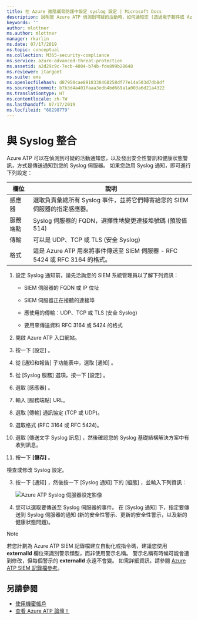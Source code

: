 ```yaml
---
title: 在 Azure 進階威脅防護中設定 syslog 設定 | Microsoft Docs
description: 說明當 Azure ATP 偵測到可疑的活動時，如何通知您 (透過電子郵件或 Azure ATP 事件轉寄)
keywords: ''
author: mlottner
ms.author: mlottner
manager: rkarlin
ms.date: 07/17/2019
ms.topic: conceptual
ms.collection: M365-security-compliance
ms.service: azure-advanced-threat-protection
ms.assetid: a2d29c9c-7ecb-4804-b74b-fde899b28648
ms.reviewer: itargoet
ms.suite: ems
ms.openlocfilehash: d87950cae8918338468258df77e14a503d7db8df
ms.sourcegitcommit: b7b3d4a401faaa3edb4bd669a1a003a6d21a4322
ms.translationtype: HT
ms.contentlocale: zh-TW
ms.lasthandoff: 07/17/2019
ms.locfileid: "68298779"
---
```

# <a name="integrate-with-syslog"></a>與 Syslog 整合

Azure ATP 可以在偵測到可疑的活動通知您，以及發出安全性警訊和健康狀態警訊，方式是傳送通知到您的 Syslog 伺服器。 如果您啟用 Syslog 通知，即可進行下列設定：

   |欄位|說明|
   |---------|---------------|
   |感應器|選取負責彙總所有 Syslog 事件，並將它們轉寄給您的 SIEM 伺服器的指定感應器。|
   |服務端點|Syslog 伺服器的 FQDN，選擇性地變更連接埠號碼 (預設值 514)|
   |傳輸|可以是 UDP、TCP 或 TLS (安全 Syslog)|
   |格式|這是 Azure ATP 用來將事件傳送至 SIEM 伺服器 - RFC 5424 或 RFC 3164 的格式。|

1. 設定 Syslog 通知前，請先洽詢您的 SIEM 系統管理員以了解下列資訊︰

   -   SIEM 伺服器的 FQDN 或 IP 位址

   -   SIEM 伺服器正在接聽的連接埠

   -   應使用的傳輸：UDP、TCP 或 TLS (安全 Syslog)

   -   要用來傳送資料 RFC 3164 或 5424 的格式

1. 開啟 Azure ATP 入口網站。 
2. 按一下 [設定]  。
3. 從 [通知和報告]  子功能表中，選取 [通知]  。 
1. 從 [Syslog 服務]  選項，按一下 [設定]  。
1. 選取 [感應器]  。 
1. 輸入 [服務端點]  URL。
1. 選取 [傳輸]  通訊協定 (TCP 或 UDP)。 
1. 選取格式 (RFC 3164 或 RFC 5424)。 
1. 選取 [傳送文字 Syslog 訊息]  ，然後確認您的 Syslog 基礎結構解決方案中有收到訊息。 
1. 按一下 **[儲存]** 。 

檢查或修改 Syslog 設定。  

3. 按一下 [通知]  ，然後按一下 [Syslog 通知]  下的 [組態]  ，並輸入下列資訊：

   ![Azure ATP Syslog 伺服器設定影像](media/atp-syslog.png)

4. 您可以選取要傳送至 Syslog 伺服器的事件。 在 [Syslog 通知]  下，指定要傳送到 Syslog 伺服器的通知 (新的安全性警示、更新的安全性警示，以及新的健康狀態問題)。

> [!NOTE]
> 若您計劃為 Azure ATP SIEM 記錄檔建立自動化或指令碼，建議您使用 **externalId** 欄位來識別警示類型，而非使用警示名稱。 警示名稱有時候可能會遭到修改，但每個警示的 **externalId** 永遠不會變。 如需詳細資訊，請參閱 [Azure ATP SIEM 記錄檔參考](cef-format-sa.md)。 


## <a name="see-also"></a>另請參閱

- [使用機密帳戶](sensitive-accounts.md)
- [查看 Azure ATP 論壇！](https://aka.ms/azureatpcommunity)
